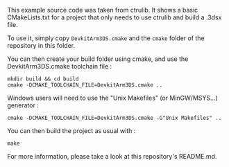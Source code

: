 This example source code was taken from ctrulib.
It shows a basic CMakeLists.txt for a project that only needs to use ctrulib and build a .3dsx file.

To use it, simply copy `DevkitArm3DS.cmake` and the `cmake` folder of the repository in this folder.

You can then create your build folder using cmake, and use the DevkitArm3DS.cmake toolchain file :

    mkdir build && cd build
    cmake -DCMAKE_TOOLCHAIN_FILE=DevkitArm3DS.cmake ..
    
Windows users will need to use the "Unix Makefiles" (or MinGW/MSYS...) generator :

    cmake -DCMAKE_TOOLCHAIN_FILE=DevkitArm3DS.cmake -G"Unix Makefiles" ..
    
You can then build the project as usual with :
    
    make
	
For more information, please take a look at this repository's README.md.